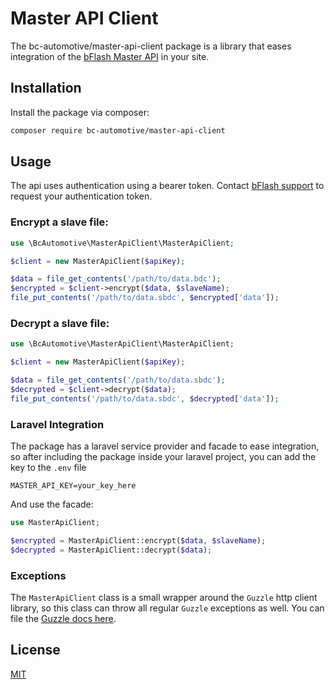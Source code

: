 # Master API Client

The bc-automotive/master-api-client package is a library that eases integration of the [bFlash Master API](https://www.bflash.eu) in your site.

## Installation

Install the package via composer:

``` bash
composer require bc-automotive/master-api-client
```

## Usage

The api uses authentication using a bearer token.  Contact [bFlash support](support@bflash.eu) to request your authentication token.

### Encrypt a slave file:

```php
use \BcAutomotive\MasterApiClient\MasterApiClient;

$client = new MasterApiClient($apiKey);

$data = file_get_contents('/path/to/data.bdc');
$encrypted = $client->encrypt($data, $slaveName);
file_put_contents('/path/to/data.sbdc', $encrypted['data']);

```

### Decrypt a slave file:

```php
use \BcAutomotive\MasterApiClient\MasterApiClient;

$client = new MasterApiClient($apiKey);

$data = file_get_contents('/path/to/data.sbdc');
$decrypted = $client->decrypt($data);
file_put_contents('/path/to/data.sbdc', $decrypted['data']);

```

### Laravel Integration

The package has a laravel service provider and facade to ease integration, so after including the package inside your laravel project, you can add the key to the `.env` file

```
MASTER_API_KEY=your_key_here
```

And use the facade:

```php
use MasterApiClient;

$encrypted = MasterApiClient::encrypt($data, $slaveName);
$decrypted = MasterApiClient::decrypt($data);

```

### Exceptions

The `MasterApiClient` class is a small wrapper around the `Guzzle` http client library, so this class can throw all
regular `Guzzle` exceptions as well.  You can file the [Guzzle docs here](https://docs.guzzlephp.org/en/stable/).

## License
[MIT](./LICENSE.md)

